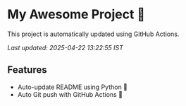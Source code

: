 # My Awesome Project 🚀

This project is automatically updated using GitHub Actions.

_Last updated: 2025-04-22 13:22:55 IST_

## Features
- Auto-update README using Python 🐍
- Auto Git push with GitHub Actions 🤖
